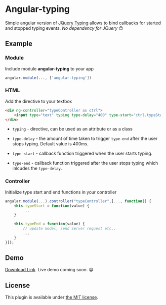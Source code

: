 # Angular-typing

Simple angular version of [JQuery Typing](http://narf.pl/jquery-typing) allows to bind callbacks for started and stopped typing events. *No dependency for JQuery* :wink:

## Example

### Module

Include module **angular-typing** to your app
```javascript
angular.module(..., ['angular-typing'])
```
### HTML

Add the directive to your textbox
```html
<div ng-controller="typeController as ctrl">
	<input type="text" typing type-delay="400" type-start="ctrl.typeStart(value)" type-end="ctrl.typeEnd(value)" />
</div>
```
* `typing` - directive, can be used as an attribute or as a class

* `type-delay` - the amount of time taken to trigger `type-end` after the user stops typing. Default value is 400ms.

* `type-start` - callback function triggered when the user starts typing.

* `type-end` - callback function triggered after the user stops typing which inlcudes the `type-delay`.

### Controller

Initialize type start and end functions in your controller
```javascript
angular.module(...).controller("typeController",[..., function() {
	this.typeStart = function(value) { 
		... 
	}

	this.typeEnd = function(value) {
		// update model, send server request etc..
		...
	}
}]);
```
## Demo

[Download Link](https://github.com/prashanth702/AngularTyping/tree/master/demo). Live demo coming soon. :grin:

## License

This plugin is available under [the MIT license](http://mths.be/mit).

